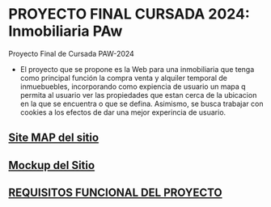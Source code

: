 # PROYECTO FINAL CURSADA 2024: Inmobiliaria PAw
 Proyecto Final de Cursada PAW-2024

- El proyecto que se propone es la Web para una inmobiliaria que tenga como principal función la compra venta y alquiler temporal de inmuebuebles, incorporando como expiencia de usuario un mapa q permita al usuario ver las propiedades que estan cerca de la ubicacion en la que se encuentra o que se defina. Asimismo, se busca trabajar con cookies a los efectos de dar una mejor experincia de usuario.

## [Site MAP del sitio](https://www.figma.com/file/f7et6OtnD4UQtiVNiBge5e/mockup-%2F-inmobiliaria-paw?type=design&node-id=10-2&mode=design&t=ifRSzAKGyPJI4I4V-0)

## [Mockup del Sitio](https://www.figma.com/file/f7et6OtnD4UQtiVNiBge5e/mockup-%2F-inmobiliaria-paw?type=design&node-id=0-1&mode=design&t=ifRSzAKGyPJI4I4V-0)

## [REQUISITOS FUNCIONAL DEL PROYECTO](Instalacion.md)
